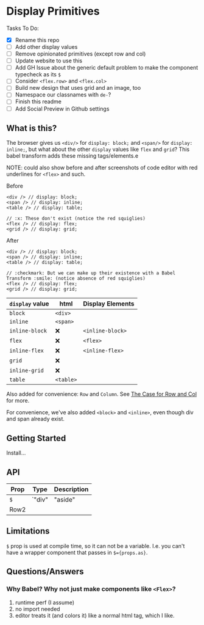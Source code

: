 # Display Primitives

Tasks To Do:

- [x] Rename this repo
- [ ] Add other display values
- [ ] Remove opinionated primitives (except row and col)
- [ ] Update website to use this
- [ ] Add GH Issue about the generic default problem to make the component typecheck as its `$`
- [ ] Consider `<flex.row>` and `<flex.col>`
- [ ] Build new design that uses grid and an image, too
- [ ] Namespace our classnames with `de-`?
- [ ] Finish this readme
- [ ] Add Social Preview in Github settings

## What is this?

The browser gives us `<div/>` for `display: block;` and `<span/>` for `display: inline;`, but what about the other `display` values like `flex` and `grid`? This babel transform adds these missing tags/elements.e

NOTE: could also show before and after screenshots of code editor with red underlines for `<flex>` and such.

Before

```tsx
<div /> // display: block;
<span /> // display: inline;
<table /> // display: table;

// :x: These don't exist (notice the red squiglies)
<flex /> // display: flex;
<grid /> // display: grid;
```

After

```tsx
<div /> // display: block;
<span /> // display: inline;
<table /> // display: table;

// :checkmark: But we can make up their existence with a Babel Transform :smile: (notice absence of red squiglies)
<flex /> // display: flex;
<grid /> // display: grid;
```

| `display` value | html      | Display Elements |
| --------------- | --------- | ---------------- |
| `block`         | `<div>`   |                  |
| `inline`        | `<span>`  |                  |
| `inline-block`  | :x:       | `<inline-block>` |
| `flex`          | :x:       | `<flex>`         |
| `inline-flex`   | :x:       | `<inline-flex>`  |
| `grid`          | :x:       |                  |
| `inline-grid`   | :x:       |                  |
| `table`         | `<table>` |                  |

Also added for convenience: `Row` and `Column`. See [The Case for Row and Col]() for more.

For convenience, we've also added `<block>` and `<inline>`, even though div and span already exist.

## Getting Started

Install...

## API

| Prop | Type                                                 | Description                                                  |
| ---- | ---------------------------------------------------- | ------------------------------------------------------------ |
| `$`  | `"div" | "aside" | "main" ...etc` (Default: `"div"`) | The html tag that this element will become (at compile time) |
| Row2 |                                                      |                                                              |

## Limitations

`$` prop is used at compile time, so it can not be a variable. I.e. you can't have a wrapper component that passes in `$={props.as}`.

## Questions/Answers

### Why Babel? Why not just make components like `<Flex>`?

1. runtime perf (I assume)
2. no import needed
3. editor treats it (and colors it) like a normal html tag, which I like.
